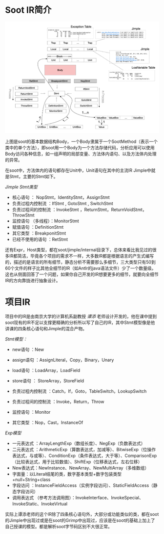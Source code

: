 # Soot IR简介

![alt](./img/image-20210325093439720.png)

上图是soot的基本数据结构Body，一个Body隶属于一个SootMethod（表示一个类中的单个方法），即soot用一个Body为一个方法存储代码，分析应用可以使用Body访问各种信息，如一组声明的局部变量、方法体内语句、以及方法体内处理的异常。

在soot中，方法体内的语句都存在Unit中，Unit语句在其中的主流IR Jimple中就是Stmt，主要的Stmt如下。

*Jimple Stmt类型*
- 核心语句 ： NopStmt，IdentityStmt，AssignStmt
- 负责过程内控制流 ：IfStmt , GotoStmt , SwitchStmt
- 负责过程间的控制流 ：InvokeStmt ，ReturnStmt，ReturnVoidStmt，ThrowStmt
- 监控语句 （多线程）：MonitorStmt
- 赋值语句 ：DefinitionStmt
- 其它类型 ：BreakponitStmt
- 已经不使用的语句 ：RetStmt

还有Expr，Host类型，都在soot/jimple/internal目录下，总体来看比我见过的很多IR都简洁，毕竟各个项目的需求不一样，大多数IR都是根据语言的产生式编写的，描述的是语言的所有细节，静态分析不需要那么多细节，三大类型只有50到60个文件的样子比其他全细节的IR（如Antlr的java语法文件）少了一个数量级。这也从侧面回答了一个问题，如果你自己开发的IR想要更多的细节，就要向全细节IR的方向靠拢进行抽象设计。

# 项目IR

项目中的IR是由南京大学的计算机系副教授 *谭添* 老师设计开发的，他在课中提到soot现有的IR不足以支撑更精确的分析所以写了自己的IR，其中Stmt模型像是他讲课的四条核心语句和Jimple的混合产物。

*Stmt模型：*
- new语句 ：New
- assign语句 ：AssignLiteral，Copy，Binary，Unary
- load语句 ：LoadArray，LoadField
- store语句 ： StoreArray，StoreField

- 负责过程内控制流 ：Catch，If，Goto，TableSwitch，LookupSwitch
- 负责过程间的控制流 ：Invoke，Return，Throw
- 监控语句 ：Monitor
- 其它类型 ：Nop，Cast，InstanceOf

*Exp模型*
- 一元表达式 ：ArrayLengthExp（数组长度）、NegExp（负数表达式）
- 二元表达式 ：ArithmeticExp（算数表达式，加减等）、BitwiseExp（位操作表达式，与或等）、ConditionExp（条件表达式，大于等）、ComparisonExp（比较表达式，用于比较数值）、ShiftExp（位移表达式，左右位移）
- New表达式：NewInstance、NewArray、NewMultiArray（多维数组）
- 字面量：以Literal结尾的类，数字基本类型+数字包装类型+null+String+class
- 字段访问 ：InstanceFieldAccess（实例字段访问）、StaticFieldAccess（静态字段访问）
- 调用表达式 （参考方法调用图）：InvokeInterface、InvokeSpecial、InvokeStatic、InvokeVirtual

实际上谭添老师的这个IR除了四条核心语句外，大部分或功能类似的类，都在soot的Jimple中出现过或是在soot的Grimp中出现过，应该是在soot的基础上加上了自己授课的模型。都是解析soot字节码区别不大很正常。